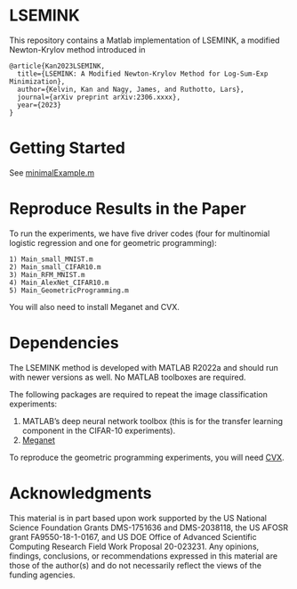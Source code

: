 # LSEMINK

This repository contains a Matlab implementation of LSEMINK, a modified Newton-Krylov method introduced in

```
@article{Kan2023LSEMINK,
  title={LSEMINK: A Modified Newton-Krylov Method for Log-Sum-Exp
Minimization},
  author={Kelvin, Kan and Nagy, James, and Ruthotto, Lars},
  journal={arXiv preprint arXiv:2306.xxxx},
  year={2023}
}
```

# Getting Started

See [minimalExample.m](minimalExample.m)

# Reproduce Results in the Paper

To run the experiments, we have five driver codes (four for multinomial logistic regression and one for geometric programming):

	1) Main_small_MNIST.m
	2) Main_small_CIFAR10.m
	3) Main_RFM_MNIST.m
	4) Main_AlexNet_CIFAR10.m
	5) Main_GeometricProgramming.m

You will also need to install Meganet and CVX.

# Dependencies

The LSEMINK method is developed with MATLAB R2022a and should run with newer versions as well. No MATLAB toolboxes are required.

The following packages are required to repeat the image classification experiments:
1) MATLAB’s deep neural network toolbox (this is for the transfer learning component in the CIFAR-10 experiments).
2) [Meganet](https://github.com/XtractOpen/Meganet.m)

To reproduce the geometric programming experiments, you will need [CVX](http://cvxr.com/cvx/download/).

# Acknowledgments

This material is in part based upon work supported by the US National Science Foundation Grants DMS-1751636 and DMS-2038118, the US AFOSR grant FA9550-18-1-0167, and US DOE Office of Advanced Scientific Computing Research Field Work Proposal 20-023231. Any opinions, findings, conclusions, or recommendations expressed in this material are those of the author(s) and do not necessarily reflect the views of the funding agencies.
